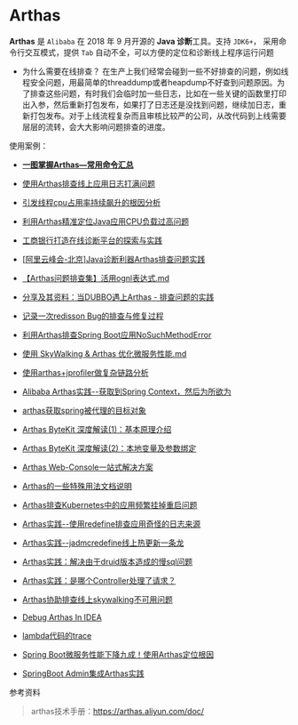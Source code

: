 # Arthas

**Arthas** 是 `Alibaba` 在 2018 年 9 月开源的 **Java 诊断**工具。支持 `JDK6+`， 采用命令行交互模式，提供 `Tab` 自动不全，可以方便的定位和诊断线上程序运行问题

* 为什么需要在线排查？
  在生产上我们经常会碰到一些不好排查的问题，例如线程安全问题，用最简单的threaddump或者heapdump不好查到问题原因。为了排查这些问题，有时我们会临时加一些日志，比如在一些关键的函数里打印出入参，然后重新打包发布，如果打了日志还是没找到问题，继续加日志，重新打包发布。对于上线流程复杂而且审核比较严的公司，从改代码到上线需要层层的流转，会大大影响问题排查的进度。 
  
  



使用案例：

- **[一图掌握Arthas—常用命令汇总](arthas/一图掌握Arthas—常用命令汇总.md)**

- [使用Arthas排查线上应用日志打满问题](arthas/使用Arthas排查线上应用日志打满问题.md)

- [引发线程cpu占用率持续飙升的根因分析](arthas/引发线程cpu占用率持续飙升的根因分析.md)

- [利用Arthas精准定位Java应用CPU负载过高问题](arthas/利用Arthas精准定位Java应用CPU负载过高问题.md)

- [工商银行打造在线诊断平台的探索与实践](arthas/工商银行打造在线诊断平台的探索与实践.md)

- [[阿里云峰会-北京]Java诊断利器Arthas排查问题实践](arthas/[阿里云峰会-北京]Java诊断利器Arthas排查问题实践.md)

- [【Arthas问题排查集】活用ognl表达式.md](arthas/[Arthas问题排查集]活用ognl表达式.md)

- [分享及其资料：当DUBBO遇上Arthas - 排查问题的实践](arthas/当DUBBO遇上Arthas排查问题的实践.md)

- [记录一次redisson Bug的排查与修复过程](arthas/记录一次redissonBug的排查与修复过程.md)

- [利用Arthas排查Spring Boot应用NoSuchMethodError](arthas/利用Arthas排查Spring-Boot应用NoSuchMethodError.md)

- [使用 SkyWalking & Arthas 优化微服务性能.md](arthas/使用SkyWalking&Arthas优化微服务性能.md)

- [使用arthas+jprofiler做复杂链路分析](arthas/使用arthas+jprofiler做复杂链路分析.md)

- [Alibaba Arthas实践--获取到Spring Context，然后为所欲为](arthas/Alibaba-Arthas实践--获取到Spring-Context，然后为所欲为.md)

- [arthas获取spring被代理的目标对象](arthas/arthas-获取spring被代理的目标对象.md)

- [Arthas ByteKit 深度解读(1)：基本原理介绍 ](arthas/ArthasByteKit深度解读(1)：基本原理介绍.md)

- [Arthas ByteKit 深度解读(2)：本地变量及参数绑定](arthas/ArthasByteKit深度解读(2)：本地变量及参数绑定.md)

- [Arthas Web-Console一站式解决方案](arthas/Arthas-Web-Console一站式解决方案.md)

- [Arthas的一些特殊用法文档说明](arthas/Arthas的一些特殊用法文档说明.md)

- [Arthas排查Kubernetes中的应用频繁挂掉重启问题](arthas/Arthas排查Kubernetes中的应用频繁挂掉重启问题.md)

- [Arthas实践--使用redefine排查应用奇怪的日志来源](arthas/Arthas实践--使用redefine排查应用奇怪的日志来源.md)

- [Arthas实践--jadmcredefine线上热更新一条龙](arthas/Arthas实践--jadmcredefine线上热更新一条龙.md)

- [Arthas实践：解决由于druid版本造成的慢sql问题](arthas/Arthas实践：解决由于druid版本造成的慢sql问题.md)

- [Arthas实践：是哪个Controller处理了请求？](arthas/Arthas实践：是哪个Controller处理了请求？.md)

- [Arthas协助排查线上skywalking不可用问题](arthas/Arthas协助排查线上skywalking不可用问题.md)

- [Debug Arthas In IDEA](arthas/Debug-Arthas-In-IDEA.md)

- [lambda代码的trace](arthas/lambda代码的trace.md)

- [Spring Boot微服务性能下降九成！使用Arthas定位根因](arthas/Spring-Boot微服务性能下降九成！使用Arthas定位根因.md)

- [SpringBoot Admin集成Arthas实践](arthas/SpringBoot-Admin集成Arthas实践.md)

  



参考资料

>arthas技术手册：https://arthas.aliyun.com/doc/

